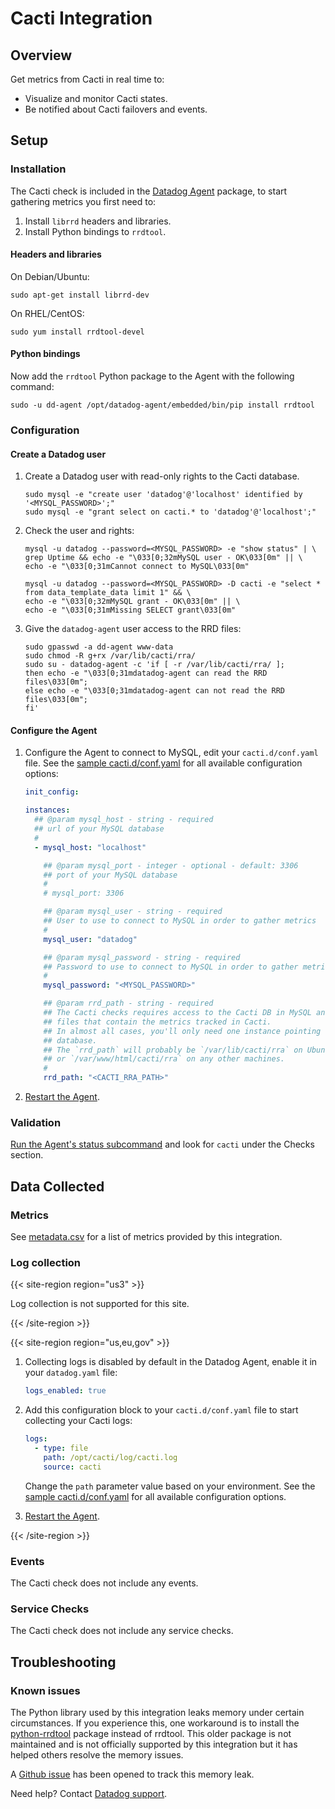 # Cacti Integration

## Overview

Get metrics from Cacti in real time to:

- Visualize and monitor Cacti states.
- Be notified about Cacti failovers and events.

## Setup

### Installation

The Cacti check is included in the [Datadog Agent][1] package, to start gathering metrics you first need to:

1. Install `librrd` headers and libraries.
2. Install Python bindings to `rrdtool`.

#### Headers and libraries

On Debian/Ubuntu:

```shell
sudo apt-get install librrd-dev
```

On RHEL/CentOS:

```shell
sudo yum install rrdtool-devel
```

#### Python bindings

Now add the `rrdtool` Python package to the Agent with the following command:

```shell
sudo -u dd-agent /opt/datadog-agent/embedded/bin/pip install rrdtool
```

### Configuration

#### Create a Datadog user

1. Create a Datadog user with read-only rights to the Cacti database.

   ```shell
   sudo mysql -e "create user 'datadog'@'localhost' identified by '<MYSQL_PASSWORD>';"
   sudo mysql -e "grant select on cacti.* to 'datadog'@'localhost';"
   ```

2. Check the user and rights:

   ```shell
   mysql -u datadog --password=<MYSQL_PASSWORD> -e "show status" | \
   grep Uptime && echo -e "\033[0;32mMySQL user - OK\033[0m" || \
   echo -e "\033[0;31mCannot connect to MySQL\033[0m"

   mysql -u datadog --password=<MYSQL_PASSWORD> -D cacti -e "select * from data_template_data limit 1" && \
   echo -e "\033[0;32mMySQL grant - OK\033[0m" || \
   echo -e "\033[0;31mMissing SELECT grant\033[0m"
   ```

3. Give the `datadog-agent` user access to the RRD files:

   ```shell
   sudo gpasswd -a dd-agent www-data
   sudo chmod -R g+rx /var/lib/cacti/rra/
   sudo su - datadog-agent -c 'if [ -r /var/lib/cacti/rra/ ];
   then echo -e "\033[0;31mdatadog-agent can read the RRD files\033[0m";
   else echo -e "\033[0;31mdatadog-agent can not read the RRD files\033[0m";
   fi'
   ```

#### Configure the Agent

1. Configure the Agent to connect to MySQL, edit your `cacti.d/conf.yaml` file. See the [sample cacti.d/conf.yaml][2] for all available configuration options:

   ```yaml
   init_config:

   instances:
     ## @param mysql_host - string - required
     ## url of your MySQL database
     #
     - mysql_host: "localhost"

       ## @param mysql_port - integer - optional - default: 3306
       ## port of your MySQL database
       #
       # mysql_port: 3306

       ## @param mysql_user - string - required
       ## User to use to connect to MySQL in order to gather metrics
       #
       mysql_user: "datadog"

       ## @param mysql_password - string - required
       ## Password to use to connect to MySQL in order to gather metrics
       #
       mysql_password: "<MYSQL_PASSWORD>"

       ## @param rrd_path - string - required
       ## The Cacti checks requires access to the Cacti DB in MySQL and to the RRD
       ## files that contain the metrics tracked in Cacti.
       ## In almost all cases, you'll only need one instance pointing to the Cacti
       ## database.
       ## The `rrd_path` will probably be `/var/lib/cacti/rra` on Ubuntu
       ## or `/var/www/html/cacti/rra` on any other machines.
       #
       rrd_path: "<CACTI_RRA_PATH>"
   ```

2. [Restart the Agent][3].

### Validation

[Run the Agent's status subcommand][4] and look for `cacti` under the Checks section.

## Data Collected

### Metrics

See [metadata.csv][5] for a list of metrics provided by this integration.

### Log collection

{{< site-region region="us3" >}}

Log collection is not supported for this site.

{{< /site-region >}}

{{< site-region region="us,eu,gov" >}}

1. Collecting logs is disabled by default in the Datadog Agent, enable it in your `datadog.yaml` file:

    ```yaml
    logs_enabled: true
    ```

2. Add this configuration block to your `cacti.d/conf.yaml` file to start collecting your Cacti logs:

    ```yaml
    logs:
      - type: file
        path: /opt/cacti/log/cacti.log
        source: cacti
    ```

    Change the `path` parameter value based on your environment. See the [sample cacti.d/conf.yaml][2] for all available configuration options.

3. [Restart the Agent][3].

{{< /site-region >}}

### Events

The Cacti check does not include any events.

### Service Checks

The Cacti check does not include any service checks.

## Troubleshooting

### Known issues

The Python library used by this integration leaks memory under certain circumstances. If you experience this, one workaround is to install the [python-rrdtool][6] package instead of rrdtool. This older package is not maintained and is not officially supported by this integration but it has helped others resolve the memory issues.

A [Github issue][7] has been opened to track this memory leak.

Need help? Contact [Datadog support][8].

[1]: https://app.datadoghq.com/account/settings#agent
[2]: https://github.com/DataDog/integrations-core/blob/master/cacti/datadog_checks/cacti/data/conf.yaml.example
[3]: https://docs.datadoghq.com/agent/guide/agent-commands/#start-stop-and-restart-the-agent
[4]: https://docs.datadoghq.com/agent/guide/agent-commands/#agent-status-and-information
[5]: https://github.com/DataDog/integrations-core/blob/master/cacti/metadata.csv
[6]: https://github.com/pbanaszkiewicz/python-rrdtool
[7]: https://github.com/commx/python-rrdtool/issues/25
[8]: https://docs.datadoghq.com/help/
